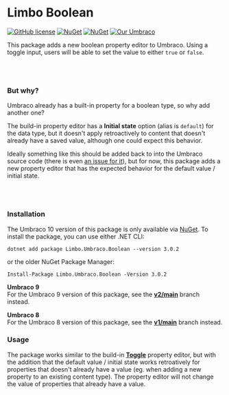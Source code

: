 # Limbo Boolean

[![GitHub license](https://img.shields.io/badge/license-MIT-blue.svg)](LICENSE.md) [![NuGet](https://img.shields.io/nuget/vpre/Limbo.Umbraco.Boolean.svg)](https://www.nuget.org/packages/Limbo.Umbraco.Boolean/4.0.0-alpha002) [![NuGet](https://img.shields.io/nuget/dt/Limbo.Umbraco.Boolean.svg)](https://www.nuget.org/packages/Limbo.Umbraco.Boolean) [![Our Umbraco](https://img.shields.io/badge/our-umbraco-%233544B1)](https://our.umbraco.com/packages/backoffice-extensions/limbo-boolean/)

This package adds a new boolean property editor to Umbraco. Using a toggle input, users will be able to set the value to either `true` or `false`.

<br /><br />

### But why?
Umbraco already has a built-in property for a boolean type, so why add another one?

The build-in property editor has a **Initial state** option (alias is `default`) for the data type, but it doesn't apply retroactively to content that doesn't already have a saved value, although one could expect this behavior.

Ideally something like this should be added back to into the Umbraco source code (there is even [an issue for it](https://github.com/umbraco/Umbraco-CMS/issues/10160)), but for now, this package adds a new property editor that has the expected behavior for the default value / initial state.

<br /><br />

### Installation

The Umbraco 10 version of this package is only available via [NuGet](https://www.nuget.org/packages/Limbo.Umbraco.Boolean/3.0.2). To install the package, you can use either .NET CLI:

```
dotnet add package Limbo.Umbraco.Boolean --version 3.0.2
```

or the older NuGet Package Manager:

```
Install-Package Limbo.Umbraco.Boolean -Version 3.0.2
```

**Umbraco 9**  
For the Umbraco 9 version of this package, see the [**v2/main**](https://github.com/limbo-works/Limbo.Umbraco.Boolean/tree/v2/main) branch instead.

**Umbraco 8**  
For the Umbraco 8 version of this package, see the [**v1/main**](https://github.com/limbo-works/Limbo.Umbraco.Boolean/tree/v1/main) branch instead.

### Usage

The package works similar to the build-in [**Toggle**](https://our.umbraco.com/Documentation/Fundamentals/Backoffice/Property-Editors/Built-in-Property-Editors/True-False/index-v8) property editor, but with the addition that the default value / initial state works retroatively for properties that doesn't already have a value (eg. when adding a new property to an existing content type). The property editor will not change the value of properties that already have a value.
